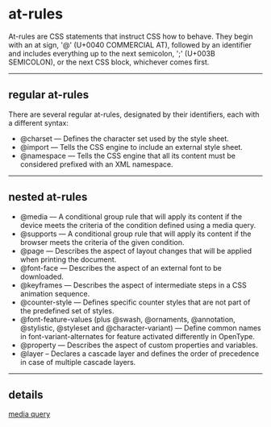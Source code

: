# at-rules
At-rules are CSS statements that instruct CSS how to behave. 
They begin with an at sign, '@' (U+0040 COMMERCIAL AT), 
followed by an identifier and includes everything up to the next semicolon, ';' (U+003B SEMICOLON), or the next CSS block, whichever comes first.

---

## regular at-rules
There are several regular at-rules, designated by their identifiers, each with a different syntax:
- @charset — Defines the character set used by the style sheet.
- @import — Tells the CSS engine to include an external style sheet.
- @namespace — Tells the CSS engine that all its content must be considered prefixed with an XML namespace.

---

## nested at-rules
- @media — A conditional group rule that will apply its content if the device meets the criteria of the condition defined using a media query.
- @supports — A conditional group rule that will apply its content if the browser meets the criteria of the given condition.
- @page — Describes the aspect of layout changes that will be applied when printing the document.
- @font-face — Describes the aspect of an external font to be downloaded.
- @keyframes — Describes the aspect of intermediate steps in a CSS animation sequence.
- @counter-style — Defines specific counter styles that are not part of the predefined set of styles.
- @font-feature-values (plus @swash, @ornaments, @annotation, @stylistic, @styleset and @character-variant) — Define common names in font-variant-alternates for feature activated differently in OpenType.
- @property — Describes the aspect of custom properties and variables.
- @layer – Declares a cascade layer and defines the order of precedence in case of multiple cascade layers.

---

## details
[media query](./media-query/media%20query.md)